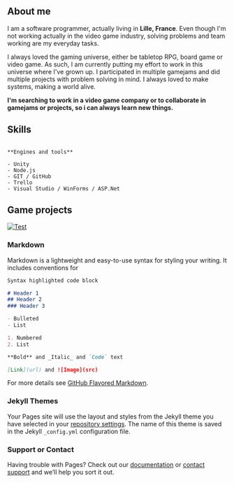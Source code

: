 ## About me

I am a software programmer, actually living in **Lille, France**. Even though I'm not working actually in the video game industry, solving problems and team working are my everyday tasks.

I always loved the gaming universe, either be tabletop RPG, board game or video game. As such, I am currently putting my effort to work in this universe where I've grown up.
I participated in multiple gamejams and did multiple projects with problem solving in mind. I always loved to make systems, making a world alive.

**I'm searching to work in a video game company or to collaborate in gamejams or projects, so i can always learn new things.**

## Skills

```

**Engines and tools**

- Unity
- Node.js
- GIT / GitHub
- Trello
- Visual Studio / WinForms / ASP.Net

```

## Game projects

[![Test](https://fac.img.pmdstatic.net/fit/http.3A.2F.2Fprd2-bone-image.2Es3-website-eu-west-1.2Eamazonaws.2Ecom.2Ffac.2F2018.2F11.2F20.2Ff940f670-fc2e-497e-afce-919048436b67.2Ejpeg/850x478/quality/90/crop-from/center/focus-point/593%2C405/les-8-cles-d-un-chaton-en-pleine-sante.jpeg)](https://www.reddit.com/r/all/)

### Markdown

Markdown is a lightweight and easy-to-use syntax for styling your writing. It includes conventions for

```markdown
Syntax highlighted code block

# Header 1
## Header 2
### Header 3

- Bulleted
- List

1. Numbered
2. List

**Bold** and _Italic_ and `Code` text

[Link](url) and ![Image](src)
```

For more details see [GitHub Flavored Markdown](https://guides.github.com/features/mastering-markdown/).

### Jekyll Themes

Your Pages site will use the layout and styles from the Jekyll theme you have selected in your [repository settings](https://github.com/Deizama/Deizama.github.io/settings/pages). The name of this theme is saved in the Jekyll `_config.yml` configuration file.

### Support or Contact

Having trouble with Pages? Check out our [documentation](https://docs.github.com/categories/github-pages-basics/) or [contact support](https://support.github.com/contact) and we’ll help you sort it out.
